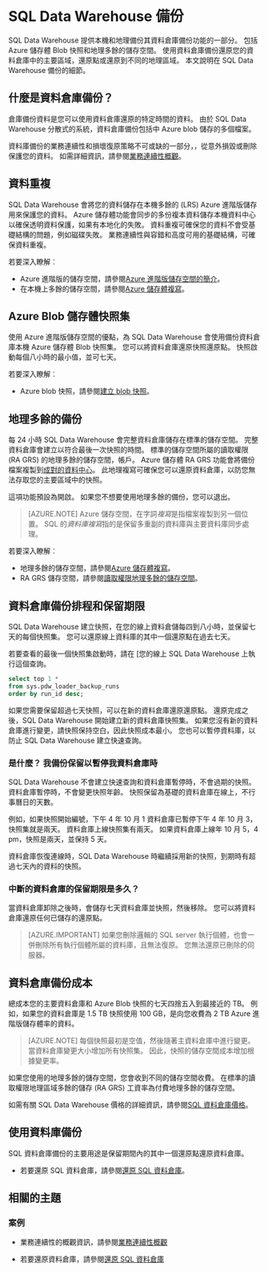 <properties
   pageTitle="SQL Data Warehouse 備份 |Microsoft Azure"
   description="深入了解 SQL Data Warehouse 內建的資料庫備份，讓您能夠還原 Azure SQL Data Warehouse 還原點或不同的地理區域。"
   services="sql-data-warehouse"
   documentationCenter=""
   authors="lakshmi1812"
   manager="barbkess"
   editor="monicar"/>

<tags
   ms.service="sql-data-warehouse"
   ms.devlang="NA"
   ms.topic="article"
   ms.tgt_pltfrm="NA"
   ms.workload="NA"
   ms.date="10/06/2016"
   ms.author="lakshmir;barbkess"/>

# <a name="sql-data-warehouse-backups"></a>SQL Data Warehouse 備份

SQL Data Warehouse 提供本機和地理備份其資料倉庫備份功能的一部分。 包括 Azure 儲存體 Blob 快照和地理多餘的儲存空間。 使用資料倉庫備份還原您的資料倉庫中的主要區域，還原點或還原到不同的地理區域。 本文說明在 SQL Data Warehouse 備份的細節。

## <a name="what-is-a-data-warehouse-backup"></a>什麼是資料倉庫備份？

倉庫備份資料是您可以使用資料倉庫還原的特定時間的資料。  由於 SQL Data Warehouse 分散式的系統，資料倉庫備份包括中 Azure blob 儲存的多個檔案。 

資料庫備份的業務連續性和損壞復原策略不可或缺的一部分，，從意外損毀或刪除保護您的資料。 如需詳細資訊，請參閱[業務連續性概觀](../sql-database/sql-database-business-continuity.md)。

## <a name="data-redundancy"></a>資料重複

SQL Data Warehouse 會將您的資料儲存在本機多餘的 (LRS) Azure 進階版儲存用來保護您的資料。 Azure 儲存體功能會同步的多份複本資料儲存本機資料中心以確保透明資料保護，如果有本地化的失敗。 資料重複可確保您的資料不會受基礎結構的問題，例如磁碟失敗。 業務連續性與容錯和高度可用的基礎結構，可確保資料重複。

若要深入瞭解︰

- Azure 進階版的儲存空間，請參閱[Azure 進階版儲存空間的簡介](../storage/storage-premium-storage.md)。
- 在本機上多餘的儲存空間，請參閱[Azure 儲存體複寫](../storage/storage-redundancy.md#locally-redundant-storage)。


## <a name="azure-storage-blob-snapshots"></a>Azure Blob 儲存體快照集

使用 Azure 進階版儲存空間的優點，為 SQL Data Warehouse 會使用備份資料倉庫本機 Azure 儲存體 Blob 快照集。 您可以將資料倉庫還原快照還原點。 快照啟動每個八小時的最小值，並可七天。  

若要深入瞭解︰

- Azure blob 快照，請參閱[建立 blob 快照](../storage/storage-blob-snapshots.md)。


## <a name="geo-redundant-backups"></a>地理多餘的備份

每 24 小時 SQL Data Warehouse 會完整資料倉庫儲存在標準的儲存空間。 完整資料倉庫會建立以符合最後一次快照的時間。 標準的儲存空間所屬的讀取權限 (RA GRS) 的地理多餘的儲存空間，帳戶。 Azure 儲存體 RA GRS 功能會將備份檔案複製到[成對的資料中心](../best-practices-availability-paired-regions.md)。 此地理複寫可確保您可以還原資料倉庫，以防您無法存取您的主要區域中的快照。 

這項功能預設為開啟。 如果您不想要使用地理多餘的備份，您可以退出。 

>[AZURE.NOTE] Azure 儲存空間，在字詞*複寫*是指檔案複製到另一個位置。 SQL 的*資料庫複寫*指的是保留多重副的資料庫與主要資料庫同步處理。 

若要深入瞭解︰
- 地理多餘的儲存空間，請參閱[Azure 儲存體複寫](../storage/storage-redundancy.md)。
- RA GRS 儲存空間，請參閱[讀取權限地理多餘的儲存空間](../storage/storage-redundancy.md#read-access-geo-redundant-storage)。

## <a name="data-warehouse-backup-schedule-and-retention-period"></a>資料倉庫備份排程和保留期限

SQL Data Warehouse 建立快照，在您的線上資料倉儲每四到八小時，並保留七天的每個快照集。 您可以還原線上資料庫的其中一個還原點在過去七天。 

若要查看的最後一個快照集啟動時，請在 [您的線上 SQL Data Warehouse 上執行這個查詢。 

```sql
select top 1 *
from sys.pdw_loader_backup_runs 
order by run_id desc;
```

如果您需要保留超過七天快照，可以在新的資料倉庫還原還原點。 還原完成之後，SQL Data Warehouse 開始建立新的資料倉庫快照集。 如果您沒有新的資料倉庫進行變更，請快照保持空白，因此快照成本最小。 您也可以暫停資料庫，以防止 SQL Data Warehouse 建立快速查詢。


### <a name="what-happens-to-my-backup-retention-while-my-data-warehouse-is-paused"></a>是什麼？ 我備份保留以暫停我資料倉庫時

SQL Data Warehouse 不會建立快速查詢和資料倉庫暫停時，不會過期的快照。 資料倉庫暫停時，不會變更快照年齡。 快照保留為基礎的資料倉庫在線上，不行事曆日的天數。

例如，如果快照開始編號，下午 4 年 10 月 1 資料倉庫已暫停下午 4 年 10 月 3，快照集就是兩天。 資料倉庫上線快照集有兩天。 如果資料倉庫上線年 10 月 5，4 pm，快照是兩天，並保持 5 天。

資料倉庫恢復連線時，SQL Data Warehouse 時繼續採用新的快照，到期時有超過七天內的資料的快照。

### <a name="how-long-is-the-retention-period-for-a-dropped-data-warehouse"></a>中斷的資料倉庫的保留期限是多久？
當資料倉庫卸除之後時，會儲存七天資料倉庫並快照，然後移除。 您可以將資料倉庫還原任何已儲存的還原點。

> [AZURE.IMPORTANT] 如果您刪除邏輯的 SQL server 執行個體，也會一併刪除所有執行個體所屬的資料庫，且無法復原。 您無法還原已刪除的伺服器。

## <a name="data-warehouse-backup-costs"></a>資料倉庫備份成本

總成本您的主要資料倉庫和 Azure Blob 快照的七天四捨五入到最接近的 TB。 例如，如果您的資料倉庫是 1.5 TB 快照使用 100 GB，是向您收費為 2 TB Azure 進階版儲存體率的資料。 

>[AZURE.NOTE] 每個快照最初是空值，然後隨著主資料倉庫中進行變更。 當資料倉庫變更大小增加所有快照集。 因此，快照的儲存空間成本增加根據變更率。

如果您使用的地理多餘的儲存空間，您會收到不同的儲存空間收費。 在標準的讀取權限地理區域多餘的儲存 (RA GRS) 工資率為付費地理多餘的儲存空間。

如需有關 SQL Data Warehouse 價格的詳細資訊，請參閱[SQL 資料倉庫價格](https://azure.microsoft.com/pricing/details/sql-data-warehouse/)。

## <a name="using-database-backups"></a>使用資料庫備份

SQL 資料倉庫備份的主要用途是保留期間內的其中一個還原點還原資料倉庫。  

- 若要還原 SQL 資料倉庫，請參閱[還原 SQL 資料倉庫](sql-data-warehouse-restore-database-overview.md)。


## <a name="related-topics"></a>相關的主題

### <a name="scenarios"></a>案例

- 業務連續性的概觀資訊，請參閱[業務連續性概觀](../sql-database/sql-database-business-continuity.md)


<!-- ### Tasks -->

- 若要還原資料倉庫，請參閱[還原 SQL 資料倉庫](sql-data-warehouse-restore-database-overview.md)

<!-- ### Tutorials -->

